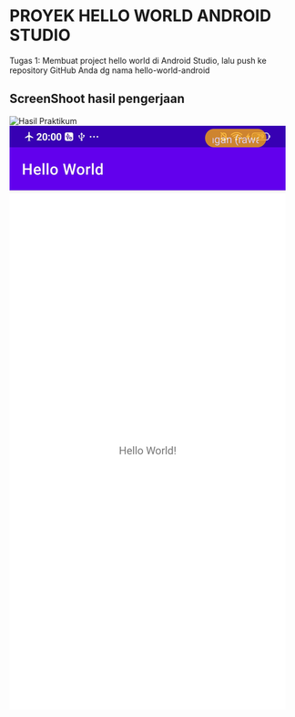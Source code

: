 # PROYEK HELLO WORLD ANDROID STUDIO

Tugas 1: Membuat project hello world di Android Studio, lalu push ke repository GitHub Anda dg nama hello-world-android


## ScreenShoot hasil pengerjaan

![Hasil Praktikum](screenshoot/ss03.jpeg)
![](screenshoot/ss02.jpeg)